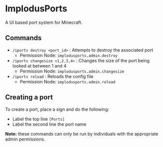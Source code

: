 # ImplodusPorts

A UI based port system for Minecraft.

## Commands

* ```/iports destroy <port_id>``` : Attempts to destroy the associated port
  * Permission Node: ```implodusports.admin.destroy``` 
* ```/iports changesize <1,2,3,4>``` : Changes the size of the port being looked at between 1 and 4
  * Permission Node: ```implodusports.admin.changesize``` 
* ```/iports reload``` : Reloads the config file
  * Permission Node: ```implodusports.admin.reload``` 

## Creating a port

To create a port, place a sign and do the following:
* Label the top line ```[Ports]```
* Label the second line the port name

**Note:** these commands can only be run by individuals with the appropriate admin permissions.
